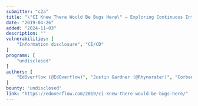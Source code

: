 ```yaml
---
submitter: "c2a"
title: "\"CI Knew There Would Be Bugs Here\" — Exploring Continuous Integration Services as a Bug Bounty Hunter"
date: "2019-04-26"
added: "2024-11-03"
description: ""
vulnerabilities: [
    "Information disclosure", "CI/CD"
]
programs: [
    "undisclosed"
]
authors: [
    "EdOverflow (@EdOverflow)", "Justin Gardner (@Rhynorater)", "Corben Leo (@hacker_)", "Karim Rahal (@KarimPwnz)", "streaak (@streaak)", "d0nut (@d0nutptr)", "BBAC"
]
bounty: "undisclosed"
link: "https://edoverflow.com/2019/ci-knew-there-would-be-bugs-here/"
---
```




